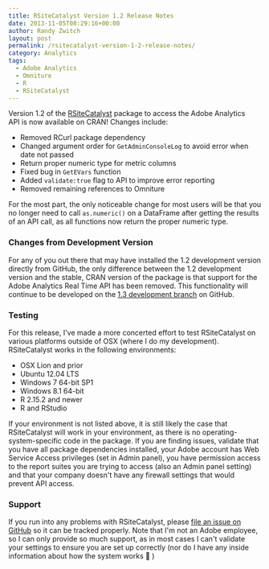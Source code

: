 ```yaml
---
title: RSiteCatalyst Version 1.2 Release Notes
date: 2013-11-05T08:29:16+00:00
author: Randy Zwitch
layout: post
permalink: /rsitecatalyst-version-1-2-release-notes/
category: Analytics
tags:
  - Adobe Analytics
  - Omniture
  - R
  - RSiteCatalyst
---
```

Version 1.2 of the <a title="RSiteCatalyst CRAN" href="http://cran.r-project.org/web/packages/RSiteCatalyst/index.html" target="_blank">RSiteCatalyst</a> package to access the Adobe Analytics API is now available on CRAN! Changes include:

  * Removed RCurl package dependency
  * Changed argument order for `GetAdminConsoleLog` to avoid error when date not passed
  * Return proper numeric type for metric columns
  * Fixed bug in `GetEVars` function
  * Added `validate:true` flag to API to improve error reporting
  * Removed remaining references to Omniture

For the most part, the only noticeable change for most users will be that you no longer need to call `as.numeric()` on a DataFrame after getting the results of an API call, as all functions now return the proper numeric type.

### Changes from Development Version

For any of you out there that may have installed the 1.2 development version directly from GitHub, the only difference between the 1.2 development version and the stable, CRAN version of the package is that support for the Adobe Analytics Real Time API has been removed. This functionality will continue to be developed on the <a title="RSiteCatalyst version 1.3" href="https://github.com/randyzwitch/RSiteCatalyst/tree/version_1_3" target="_blank">1.3 development branch</a> on GitHub.

### Testing

For this release, I've made a more concerted effort to test RSiteCatalyst on various platforms outside of OSX (where I do my development). RSiteCatalyst works in the following environments:

  * OSX Lion and prior
  * Ubuntu 12.04 LTS
  * Windows 7 64-bit SP1
  * Windows 8.1 64-bit
  * R 2.15.2 and newer
  * R and RStudio

If your environment is not listed above, it is still likely the case that RSiteCatalyst will work in your environment, as there is no operating-system-specific code in the package. If you are finding issues, validate that you have all package dependencies installed, your Adobe account has Web Service Access privileges (set in Admin panel), you have permission access to the report suites you are trying to access (also an Admin panel setting) and that your company doesn't have any firewall settings that would prevent API access.

### Support

If you run into any problems with RSiteCatalyst, please <a title="RSiteCatalyst GitHub issues" href="https://github.com/randyzwitch/RSiteCatalyst/issues" target="_blank">file an issue on GitHub</a> so it can be tracked properly. Note that I'm not an Adobe employee, so I can only provide so much support, as in most cases I can't validate your settings to ensure you are set up correctly (nor do I have any inside information about how the system works 🙂 )
